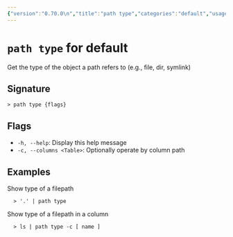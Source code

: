 ```yaml
---
{"version":"0.70.0\n","title":"path type","categories":"default","usage":"Get the type of the object a path refers to (e.g., file, dir, symlink)\n"}
---
```

<!-- THIS FILE IS GENERATED BY update_book_commands.cjs USING NUSHELL'S HELP COMMANDS.
REFRAIN FROM EDITING IT MANUALLY.-->
# <code>path type</code> for default

<div class='command-title'>Get the type of the object a path refers to (e.g., file, dir, symlink)</div>

## Signature

```> path type {flags}```

## Flags

 * ```-h, --help```: Display this help message
 * ```-c, --columns <Table>```: Optionally operate by column path
## Examples

  Show type of a filepath
```shell
  > '.' | path type
```
  Show type of a filepath in a column
```shell
  > ls | path type -c [ name ]
```


